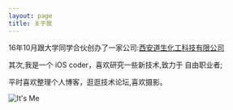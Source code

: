 ```yaml
---
layout: page
title: 关于我 
---
```


16年10月跟大学同学合伙创办了一家公司:[西安道生化工科技有限公司](https://www.6chemical.com/)


<p>
其次,我是一个 iOS coder，喜欢研究一些新技术,致力于 自由职业者;
<p>

<p>
平时喜欢整理个人博客，逛逛技术论坛,喜欢摄影。
<p>

![It's Me](http://o9zpq25pv.bkt.clouddn.com/lucyBlog/WechatIMG1766.jpg)

